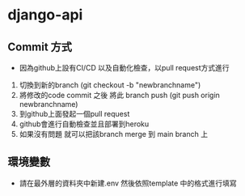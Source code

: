 # django-api
## Commit 方式
+ 因為github上設有CI/CD 以及自動化檢查，以pull request方式進行
1. 切換到新的branch (git checkout -b "newbranchname")
2. 將修改的code commit 之後 將此 branch push (git push origin newbranchname)
3. 到github上面發起一個pull request
4. github會進行自動檢查並且部署到heroku
5. 如果沒有問題 就可以把該branch merge 到 main branch 上

## 環境變數
+ 請在最外層的資料夾中新建.env 然後依照template 中的格式進行填寫

